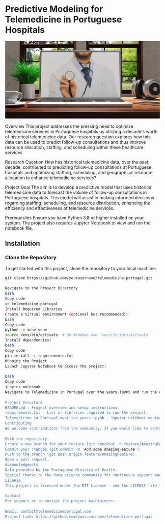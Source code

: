 # Predictive Modeling for Telemedicine in Portuguese Hospitals
![Cover Image](GitHub_cover_image/telemedicine.jpg)

Overview
This project addresses the pressing need to optimize telemedicine services in Portuguese hospitals by utilizing a decade's worth of historical telemedicine data. Our research question explores how this data can be used to predict follow-up consultations and thus improve resource allocation, staffing, and scheduling within these healthcare services.

Research Question
How has historical telemedicine data, over the past decade, contributed to predicting follow-up consultations at Portuguese hospitals and optimizing staffing, scheduling, and geographical resource allocation to enhance telemedicine services?

Project Goal
The aim is to develop a predictive model that uses historical telemedicine data to forecast the volume of follow-up consultations in Portuguese hospitals. This model will assist in making informed decisions regarding staffing, scheduling, and resource distribution, enhancing the efficiency and effectiveness of telemedicine services.

Prerequisites
Ensure you have Python 3.8 or higher installed on your system. The project also requires Jupyter Notebook to view and run the notebook file.

## Installation

### Clone the Repository
To get started with this project, clone the repository to your local machine:

```bash
git clone https://github.com/yourusername/telemedicine-portugal.git

Navigate to the Project Directory
bash
Copy code
cd telemedicine-portugal
Install Required Libraries
Create a virtual environment (optional but recommended):
bash
Copy code
python -m venv venv
source venv/bin/activate  # On Windows use `venv\Scripts\activate`
Install dependencies:
bash
Copy code
pip install -r requirements.txt
Running the Project
Launch Jupyter Notebook to access the project:

bash
Copy code
jupyter notebook
Navigate to Telemedicine in Portugal over the years.ipynb and run the cells to execute the analysis and view the model's performance.

Project Structure
README.md - Project overview and setup instructions.
requirements.txt - List of libraries required to run the project.
Telemedicine in Portugal over the years.ipynb - Jupyter notebook containing the data analysis and predictive modeling.
Contributing
We welcome contributions from the community. If you would like to contribute:

Fork the repository.
Create a new branch for your feature (git checkout -b feature/AmazingFeature).
Commit your changes (git commit -m 'Add some AmazingFeature').
Push to the branch (git push origin feature/AmazingFeature).
Open a pull request.
Acknowledgments
Data provided by the Portuguese Ministry of Health.
Special thanks to the data science community for continuous support and insights.
License
This project is licensed under the MIT License - see the LICENSE file for details.

Contact
For support or to contact the project maintainers:

Email: contact@telemedicineportugal.com
Project Link: https://github.com/yourusername/telemedicine-portugal